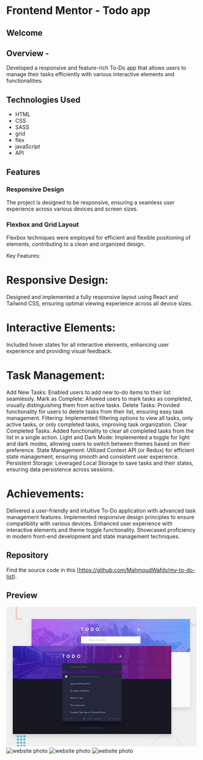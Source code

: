 # Frontend Mentor - Todo app

## Welcome

## Overview - 
Developed a responsive and feature-rich To-Do app that allows users to manage their tasks efficiently with various interactive elements and functionalities.

## Technologies Used
- HTML
- CSS
- SASS
- grid
- flex
- javaScript
- API
## Features

### Responsive Design
The project is designed to be responsive, ensuring a seamless user experience across various devices and screen sizes.

### Flexbox and Grid Layout
Flexbox  techniques were employed for efficient and flexible positioning of elements, contributing to a clean and organized design.

Key Features:

# Responsive Design: 
   Designed and implemented a fully responsive layout using React and Tailwind CSS, ensuring optimal viewing experience across all device sizes.
# Interactive Elements: 
   Included hover states for all interactive elements, enhancing user experience and providing visual feedback.
# Task Management:
   Add New Tasks: Enabled users to add new to-do items to their list seamlessly.
   Mark as Complete: Allowed users to mark tasks as completed, visually distinguishing them from active tasks.
   Delete Tasks: Provided functionality for users to delete tasks from their list, ensuring easy task management.
   Filtering: Implemented filtering options to view all tasks, only active tasks, or only completed tasks, improving task organization.
   Clear Completed Tasks: Added functionality to clear all completed tasks from the list in a single action.
   Light and Dark Mode: Implemented a toggle for light and dark modes, allowing users to switch between themes based on their preference.
   State Management: Utilized Context API (or Redux) for efficient state management, ensuring smooth and consistent user experience.
   Persistent Storage: Leveraged Local Storage to save tasks and their states, ensuring data persistence across sessions.
# Achievements:
Delivered a user-friendly and intuitive To-Do application with advanced task management features.
Implemented responsive design principles to ensure compatibility with various devices.
Enhanced user experience with interactive elements and theme toggle functionality.
Showcased proficiency in modern front-end development and state management techniques.


## Repository
Find the source code in this [https://github.com/MahmoudWafdy/my-to-do-list).

## Preview
![Design preview for the Todo app coding challenge](./design/desktop-preview.jpg)
![website photo](public/images/git1.JPG)
![website photo](public/images/git2.JPG) 
![website photo](public/images/git3.JPG) 


